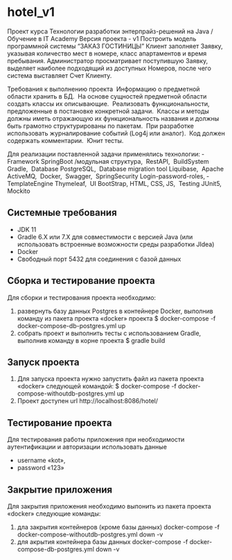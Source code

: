 # hotel_v1
Проект курса Технологии разработки энтерпрайз-решений на Java /Обучение в IT Academy 
Версия проекта - v1
Построить модель программной системы “ЗАКАЗ ГОСТИНИЦЫ” 
Клиент заполняет Заявку, указывая количество мест в номере, класс апартаментов и время пребывания. 
Администратор просматривает поступившую Заявку, выделяет наиболее подходящий из доступных Номеров, после чего система выставляет Счет Клиенту.

Требования к выполнению проекта 
­ Информацию о предметной области хранить в БД. 
­ На основе сущностей предметной области создать классы их описывающие. 
­ Реализовать функциональности, предложенные в постановке конкретной задачи. 
­ Классы и методы должны иметь отражающую их функциональность названия и должны быть грамотно структурированы по пакетам. 
­ При разработке использовать журналирование событий (Log4j или аналог). 
­ Код должен содержать комментарии. 
­ Юнит тесты.

Для реализации поставленной задачи применялись технологии: 
­ Framework SpringBoot /модульная структура, ­ RestAPI, 
­ BuildSystem Gradle, 
­ Database PostgreSQL, 
­ Database migration tool Liquibase, 
­ Apache ActiveMQ, 
­ Docker, 
­ Swagger, 
­ SpringSecurity Login-password-roles, 
­ TemplateEngine Thymeleaf, 
­ UI BootStrap, HTML, CSS, JS, 
­ Testing JUnit5, Mockito

## Системные требования
- JDK 11
- Gradle 6.X или 7.X для совместимости с версией Java (или использовать встроенные возможности среды разработки JIdea)
- Docker
- Свободный порт 5432 для соединения с базой данных

## Сборка и тестирование проекта
Для сборки и тестирования проекта необходимо: 
1) развернуть базу данных Postgres в контейнере Docker, выполнив команду из пакета проекта «docker» проекта
   $ docker-compose -f docker-compose-db-postgres.yml up
2) собрать проект и выполнить тесты с использованием Gradle, выполнив команду в корне проекта
   $ gradle build
## Запуск проекта
1) Для запуска проекта нужно запустить файл из пакета проекта «docker» следующей командой:
   $ docker-compose -f docker-compose-withoutdb-postgres.yml up
2) Проект доступен url  http://localhost:8086/hotel/
## Тестирование проекта
Для тестирования работы приложения при необходимости аутентификации и авторизации использовать данные
- username  «kot»,
- password «123»
## Закрытие приложения
Для закрытия приложения необходимо выпонить из пакета проекта «docker» следующие команды:
1) дла закрытия контейнеров (кроме базы данных)
docker-compose -f docker-compose-withoutdb-postgres.yml down -v
2) для акрытия контейнера базы данных
docker-compose -f docker-compose-db-postgres.yml down -v